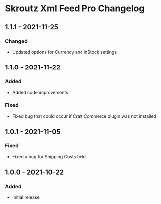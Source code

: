 # Skroutz Xml Feed Pro Changelog

## 1.1.1 - 2021-11-25
### Changed
- Updated options for Currency and InStock settings

## 1.1.0 - 2021-11-22
### Added
- Added code improvements

### Fixed
- Fixed bug that could occur if Craft Commerce plugin was not installed

## 1.0.1 - 2021-11-05
### Fixed
- Fixed a bug for Shipping Costs field

## 1.0.0 - 2021-10-22
### Added
- Initial release
